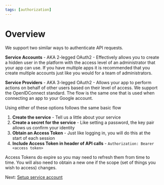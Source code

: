 ```yaml
---
tags: [authorization]
---
```


# Overview

We support two similar ways to authenticate API requests.

**Service Accounts** - AKA 2-legged OAuth2 - Effectively allows you to create a hidden user in the platform with the access level of an administrator that your app can use. If you have multiple apps it is recommended that you create multiple accounts just like you would for a team of administrators.

**Service Providers** - AKA 3-legged OAuth2 - Allows your app to perform actions on behalf of other users based on their level of access. We support the OpenIDConnect standard. The flow is the same one that is used when connecting an app to your Google account. 


Using either of these options follows the same basic flow

1. **Create the service** - Tell us a little about your service
2. **Create a secret for the service** - Like setting a password, the key pair allows us confirm your identity
3. **Obtain an Access Token** - Just like logging in, you will do this at the start of each session
4. **Include Access Token in header of API calls** - `Authorization: Bearer <access token>`

Access Tokens do expire so you may need to refresh them from time to time. You will also need to obtain a new one if the scope (set of things you wish to access) changes.


Next: [Setup service account](2-legged-oauth/Overview.md)
